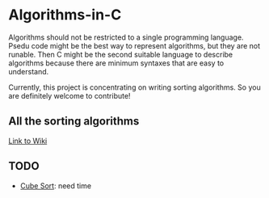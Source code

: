 # Algorithms-in-C
Algorithms should not be restricted to a single programming language. Psedu code might be the best way to represent  algorithms, but they are not runable. Then C might be the second suitable language to describe algorithms because there are minimum syntaxes that are easy to understand.

Currently, this project is concentrating on writing sorting algorithms. So you are definitely welcome to contribute!

## All the sorting algorithms
[Link to Wiki](https://en.wikipedia.org/wiki/Sorting_algorithm#Comparison_of_algorithms)

## TODO
- [Cube Sort](https://en.wikipedia.org/wiki/Cubesort): need time
